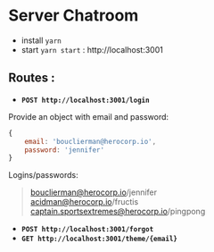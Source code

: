 # Server Chatroom

- install `yarn`
- start `yarn start` : http://localhost:3001

## Routes :

- **`POST http://localhost:3001/login`**

Provide an object with email and password:

```js
{
    email: 'bouclierman@herocorp.io',
    password: 'jennifer'
}
```

Logins/passwords:

> bouclierman@herocorp.io/jennifer  
> acidman@herocorp.io/fructis  
> captain.sportsextremes@herocorp.io/pingpong

- **`POST http://localhost:3001/forgot`**
- **`GET http://localhost:3001/theme/{email}`**
